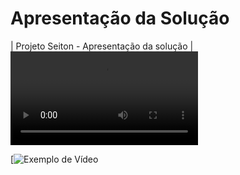 # Apresentação da Solução

|	Projeto Seiton - Apresentação da solução	|  <video src="https://youtu.be/eQgMAQSVtP8">|


[![Exemplo de Vídeo](https://youtu.be/eQgMAQSVtP8)
